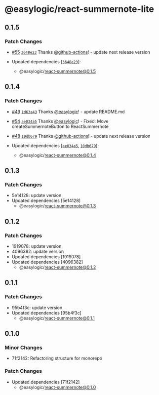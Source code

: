 # @easylogic/react-summernote-lite

## 0.1.5

### Patch Changes

- [#55](https://github.com/easylogic/react-summernote/pull/55) [`3648e23`](https://github.com/easylogic/react-summernote/commit/3648e23ed085fd1396b0fe716c8eefd177839caf) Thanks [@github-actions](https://github.com/apps/github-actions)! - update next release version

- Updated dependencies [[`3648e23`](https://github.com/easylogic/react-summernote/commit/3648e23ed085fd1396b0fe716c8eefd177839caf)]:
  - @easylogic/react-summernote@0.1.5

## 0.1.4

### Patch Changes

- [#49](https://github.com/easylogic/react-summernote/pull/49) [`1d63a43`](https://github.com/easylogic/react-summernote/commit/1d63a43e5a20954b68b8cc037723d1eb41600479) Thanks [@easylogic](https://github.com/easylogic)! - update README.md

- [#54](https://github.com/easylogic/react-summernote/pull/54) [`ae034a5`](https://github.com/easylogic/react-summernote/commit/ae034a5c68a104980245e5c760ac245272cbb49e) Thanks [@easylogic](https://github.com/easylogic)! - Fixed: Move createSummernoteButton to ReactSummernote

- [#48](https://github.com/easylogic/react-summernote/pull/48) [`10db679`](https://github.com/easylogic/react-summernote/commit/10db67988d155e3b64629f088b7b0c79e48b8109) Thanks [@github-actions](https://github.com/apps/github-actions)! - update next release version

- Updated dependencies [[`ae034a5`](https://github.com/easylogic/react-summernote/commit/ae034a5c68a104980245e5c760ac245272cbb49e), [`10db679`](https://github.com/easylogic/react-summernote/commit/10db67988d155e3b64629f088b7b0c79e48b8109)]:
  - @easylogic/react-summernote@0.1.4

## 0.1.3

### Patch Changes

- 5e14128: update version
- Updated dependencies [5e14128]
  - @easylogic/react-summernote@0.1.3

## 0.1.2

### Patch Changes

- 1919078: update version
- 4096382: update version
- Updated dependencies [1919078]
- Updated dependencies [4096382]
  - @easylogic/react-summernote@0.1.2

## 0.1.1

### Patch Changes

- 95b4f3c: update version
- Updated dependencies [95b4f3c]
  - @easylogic/react-summernote@0.1.1

## 0.1.0

### Minor Changes

- 71f2142: Refactoring structure for monorepo

### Patch Changes

- Updated dependencies [71f2142]
  - @easylogic/react-summernote@0.1.0
